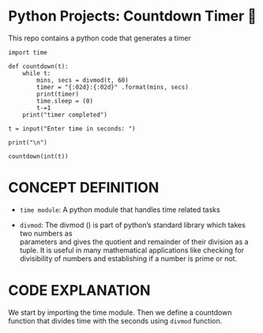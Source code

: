 # Python Projects: Countdown Timer 🐍

This repo contains a python code that generates a timer

```
import time

def countdown(t):
    while t:
        mins, secs = divmod(t, 60)
        timer = "{:02d}:{:02d}" .format(mins, secs)
        print(timer)
        time.sleep = (0)
        t-=1
    print("timer completed")

t = input("Enter time in seconds: ")

print("\n")

countdown(int(t))
```

# CONCEPT DEFINITION

- `time module`: A python module that handles time related tasks

- `divmod`:  The divmod () is part of python’s standard library which takes two numbers as <br> parameters and gives the quotient and remainder of their division as a tuple. It is useful in many mathematical applications like checking for divisibility of numbers and establishing if a number is prime or not.

# CODE EXPLANATION

We start by importing the time module. Then we define a countdown function that divides time with the seconds using `divmod` function.
